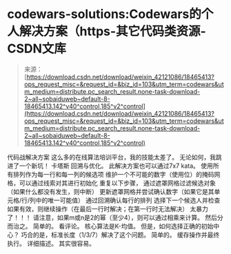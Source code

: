 <!--yml
category: codewars
date: 2022-08-13 11:35:31
-->

# codewars-solutions:Codewars的个人解决方案（https-其它代码类资源-CSDN文库

> 来源：[https://download.csdn.net/download/weixin_42121086/18465413?ops_request_misc=&request_id=&biz_id=103&utm_term=codewars&utm_medium=distribute.pc_search_result.none-task-download-2~all~sobaiduweb~default-8-18465413.142^v40^control,185^v2^control](https://download.csdn.net/download/weixin_42121086/18465413?ops_request_misc=&request_id=&biz_id=103&utm_term=codewars&utm_medium=distribute.pc_search_result.none-task-download-2~all~sobaiduweb~default-8-18465413.142^v40^control,185^v2^control)

代码战解决方案 这么多的在线算法培训平台，我的技能太差了。 无论如何，我跳进了一个新坑！ 卡塔斯 回溯与优化。 此解决方案也可以通过7x7 kata。 使用所有排列作为每一行和每一列的候选项 维护一个不可能的数字（使用位）的掩码网格，可以通过线索对其进行初始化 重复以下步骤， 通过遮罩网格过滤候选对象（如果什么都没有发生，则中断） 更新遮罩网格并尝试确认数字（如果它是其单元格/行/列中的唯一可能值） 通过回溯确认每行的排列 选择下一个候选人并检查 如果有效，则继续操作（在最后一行时解决；在第一行时无法解决） 太暴力了！！！ 请注意，如果m或n是2的幂（至少4），则可以通过相乘来计算。 然后分而治之。 简单的。 看评论。 核心算法是K-均值。 但是，如何选择正确的初始中心？ 巧合的是，标准长度（1/3/7）解决了这个问题。 简单的。 缓存操作并最终执行。 详细描述。 其实很容易。